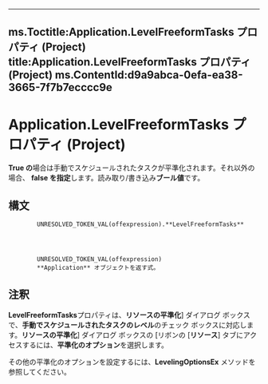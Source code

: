 

---
ms.Toctitle:Application.LevelFreeformTasks プロパティ (Project)
title:Application.LevelFreeformTasks プロパティ (Project)
ms.ContentId:d9a9abca-0efa-ea38-3665-7f7b7ecccc9e
---
# Application.LevelFreeformTasks プロパティ (Project)




**True の**場合は手動でスケジュールされたタスクが平準化されます。それ以外の場合、 **false を指定**します。読み取り/書き込み**ブール値**です。

## 構文

            UNRESOLVED_TOKEN_VAL(offexpression).**LevelFreeformTasks**




            UNRESOLVED_TOKEN_VAL(offexpression)
            **Application** オブジェクトを返す式。



## 注釈
**LevelFreeformTasks**プロパティは、**リソースの平準化**] ダイアログ ボックスで、**手動でスケジュールされたタスクのレベル**のチェック ボックスに対応します。**リソースの平準化**] ダイアログ ボックスの [リボンの [**リソース**] タブにアクセスするには、**平準化のオプション**を選択します。



その他の平準化のオプションを設定するには、**LevelingOptionsEx** メソッドを参照してください。




